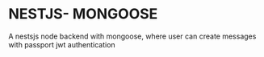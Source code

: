 # NESTJS- MONGOOSE

 A nestsjs node backend with mongoose, where user can create messages with passport jwt authentication